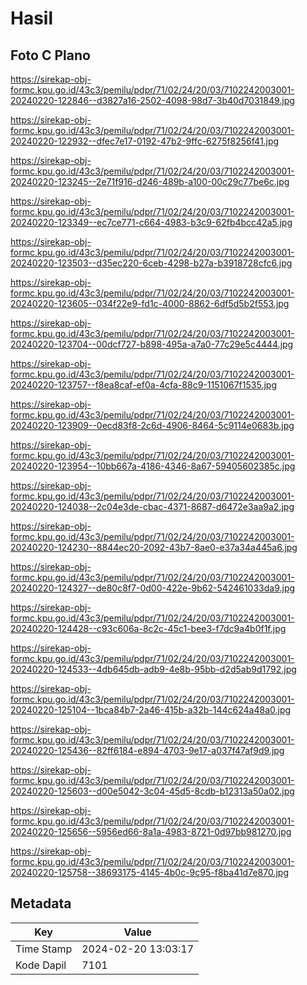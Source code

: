 # Hasil

## Foto C Plano

https://sirekap-obj-formc.kpu.go.id/43c3/pemilu/pdpr/71/02/24/20/03/7102242003001-20240220-122846--d3827a16-2502-4098-98d7-3b40d7031849.jpg

https://sirekap-obj-formc.kpu.go.id/43c3/pemilu/pdpr/71/02/24/20/03/7102242003001-20240220-122932--dfec7e17-0192-47b2-9ffc-6275f8256f41.jpg

https://sirekap-obj-formc.kpu.go.id/43c3/pemilu/pdpr/71/02/24/20/03/7102242003001-20240220-123245--2e71f916-d246-489b-a100-00c29c77be6c.jpg

https://sirekap-obj-formc.kpu.go.id/43c3/pemilu/pdpr/71/02/24/20/03/7102242003001-20240220-123349--ec7ce771-c664-4983-b3c9-62fb4bcc42a5.jpg

https://sirekap-obj-formc.kpu.go.id/43c3/pemilu/pdpr/71/02/24/20/03/7102242003001-20240220-123503--d35ec220-6ceb-4298-b27a-b3918728cfc6.jpg

https://sirekap-obj-formc.kpu.go.id/43c3/pemilu/pdpr/71/02/24/20/03/7102242003001-20240220-123605--034f22e9-fd1c-4000-8862-6df5d5b2f553.jpg

https://sirekap-obj-formc.kpu.go.id/43c3/pemilu/pdpr/71/02/24/20/03/7102242003001-20240220-123704--00dcf727-b898-495a-a7a0-77c29e5c4444.jpg

https://sirekap-obj-formc.kpu.go.id/43c3/pemilu/pdpr/71/02/24/20/03/7102242003001-20240220-123757--f8ea8caf-ef0a-4cfa-88c9-1151067f1535.jpg

https://sirekap-obj-formc.kpu.go.id/43c3/pemilu/pdpr/71/02/24/20/03/7102242003001-20240220-123909--0ecd83f8-2c6d-4906-8464-5c9114e0683b.jpg

https://sirekap-obj-formc.kpu.go.id/43c3/pemilu/pdpr/71/02/24/20/03/7102242003001-20240220-123954--10bb667a-4186-4346-8a67-59405602385c.jpg

https://sirekap-obj-formc.kpu.go.id/43c3/pemilu/pdpr/71/02/24/20/03/7102242003001-20240220-124038--2c04e3de-cbac-4371-8687-d6472e3aa9a2.jpg

https://sirekap-obj-formc.kpu.go.id/43c3/pemilu/pdpr/71/02/24/20/03/7102242003001-20240220-124230--8844ec20-2092-43b7-8ae0-e37a34a445a6.jpg

https://sirekap-obj-formc.kpu.go.id/43c3/pemilu/pdpr/71/02/24/20/03/7102242003001-20240220-124327--de80c8f7-0d00-422e-9b62-542461033da9.jpg

https://sirekap-obj-formc.kpu.go.id/43c3/pemilu/pdpr/71/02/24/20/03/7102242003001-20240220-124428--c93c606a-8c2c-45c1-bee3-f7dc9a4b0f1f.jpg

https://sirekap-obj-formc.kpu.go.id/43c3/pemilu/pdpr/71/02/24/20/03/7102242003001-20240220-124533--4db645db-adb9-4e8b-95bb-d2d5ab9d1792.jpg

https://sirekap-obj-formc.kpu.go.id/43c3/pemilu/pdpr/71/02/24/20/03/7102242003001-20240220-125104--1bca84b7-2a46-415b-a32b-144c624a48a0.jpg

https://sirekap-obj-formc.kpu.go.id/43c3/pemilu/pdpr/71/02/24/20/03/7102242003001-20240220-125436--82ff6184-e894-4703-9e17-a037f47af9d9.jpg

https://sirekap-obj-formc.kpu.go.id/43c3/pemilu/pdpr/71/02/24/20/03/7102242003001-20240220-125603--d00e5042-3c04-45d5-8cdb-b12313a50a02.jpg

https://sirekap-obj-formc.kpu.go.id/43c3/pemilu/pdpr/71/02/24/20/03/7102242003001-20240220-125656--5956ed66-8a1a-4983-8721-0d97bb981270.jpg

https://sirekap-obj-formc.kpu.go.id/43c3/pemilu/pdpr/71/02/24/20/03/7102242003001-20240220-125758--38693175-4145-4b0c-9c95-f8ba41d7e870.jpg


## Metadata

| Key        | Value               |
| ---------- | ------------------- |
| Time Stamp | 2024-02-20 13:03:17 |
| Kode Dapil | 7101                |



